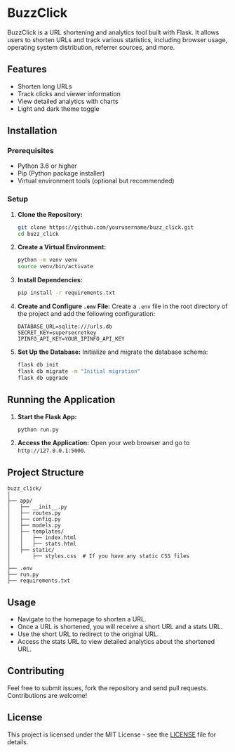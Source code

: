 
# BuzzClick

BuzzClick is a URL shortening and analytics tool built with Flask. It allows users to shorten URLs and track various statistics, including browser usage, operating system distribution, referrer sources, and more.

## Features

- Shorten long URLs
- Track clicks and viewer information
- View detailed analytics with charts
- Light and dark theme toggle

## Installation

### Prerequisites

- Python 3.6 or higher
- Pip (Python package installer)
- Virtual environment tools (optional but recommended)

### Setup

1. **Clone the Repository:**
    ```bash
    git clone https://github.com/yourusername/buzz_click.git
    cd buzz_click
    ```

2. **Create a Virtual Environment:**
    ```bash
    python -m venv venv
    source venv/bin/activate
    ```

3. **Install Dependencies:**
    ```bash
    pip install -r requirements.txt
    ```

4. **Create and Configure `.env` File:**
    Create a `.env` file in the root directory of the project and add the following configuration:
    ```
    DATABASE_URL=sqlite:///urls.db
    SECRET_KEY=supersecretkey
    IPINFO_API_KEY=YOUR_IPINFO_API_KEY
    ```

5. **Set Up the Database:**
    Initialize and migrate the database schema:
    ```bash
    flask db init
    flask db migrate -m "Initial migration"
    flask db upgrade
    ```

## Running the Application

1. **Start the Flask App:**
    ```bash
    python run.py
    ```

2. **Access the Application:**
    Open your web browser and go to `http://127.0.0.1:5000`.

## Project Structure

```
buzz_click/
│
├── app/
│   ├── __init__.py
│   ├── routes.py
│   ├── config.py
│   ├── models.py
│   ├── templates/
│   │   ├── index.html
│   │   ├── stats.html
│   ├── static/
│       ├── styles.css  # If you have any static CSS files
│
├── .env
├── run.py
├── requirements.txt
```

## Usage

- Navigate to the homepage to shorten a URL.
- Once a URL is shortened, you will receive a short URL and a stats URL.
- Use the short URL to redirect to the original URL.
- Access the stats URL to view detailed analytics about the shortened URL.

## Contributing

Feel free to submit issues, fork the repository and send pull requests. Contributions are welcome!

## License

This project is licensed under the MIT License - see the [LICENSE](LICENSE) file for details.
